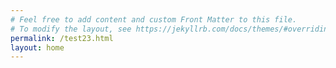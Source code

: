 ```yaml
---
# Feel free to add content and custom Front Matter to this file.
# To modify the layout, see https://jekyllrb.com/docs/themes/#overriding-theme-defaults
permalink: /test23.html
layout: home
---
```

